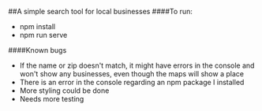 ##A simple search tool for local businesses
####To run:
- npm install
- npm run serve

####Known bugs
- If the name or zip doesn't match, it might have errors in the console and won't show any businesses, even though the maps will show a place
- There is an error in the console regarding an npm package I installed
- More styling could be done
- Needs more testing